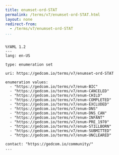 ```yaml
---
title: enumset-ord-STAT
permalink: /terms/v7/enumset-ord-STAT.html
layout: none
redirect-from:
  - /terms/v7/enumset-ord-STAT
...
```


```

%YAML 1.2
---
lang: en-US

type: enumeration set

uri: https://gedcom.io/terms/v7/enumset-ord-STAT

enumeration values:
  - "https://gedcom.io/terms/v7/enum-BIC"
  - "https://gedcom.io/terms/v7/enum-CANCELED"
  - "https://gedcom.io/terms/v7/enum-CHILD"
  - "https://gedcom.io/terms/v7/enum-COMPLETED"
  - "https://gedcom.io/terms/v7/enum-EXCLUDED"
  - "https://gedcom.io/terms/v7/enum-DNS"
  - "https://gedcom.io/terms/v7/enum-DNS_CAN"
  - "https://gedcom.io/terms/v7/enum-INFANT"
  - "https://gedcom.io/terms/v7/enum-PRE_1970"
  - "https://gedcom.io/terms/v7/enum-STILLBORN"
  - "https://gedcom.io/terms/v7/enum-SUBMITTED"
  - "https://gedcom.io/terms/v7/enum-UNCLEARED"

contact: "https://gedcom.io/community/"
...

```
